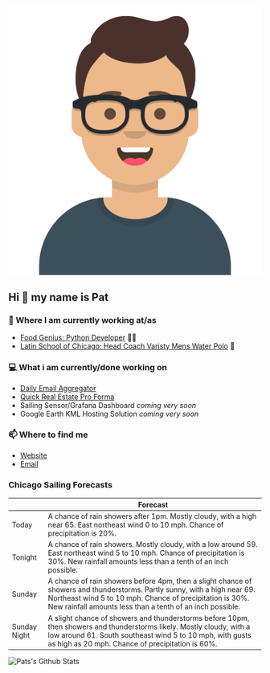 [![Social banner for p-j-falconer](https://raw.githubusercontent.com/P-J-FALCONER/P-J-FALCONER/master/assets/avataaars.svg)](https://patfalconer.com/)
## Hi :wave: my name is Pat

### 💼 Where I am currently working at/as
- [Food Genius: Python Developer](https://getfoodgenius.com/) 🍔🐍
- [Latin School of Chicago: Head Coach Varisty Mens Water Polo](https://www.latinschool.org/) 🤽


### 💻 What i am currently/done working on
 - [Daily Email Aggregator](https://github.com/P-J-FALCONER/dott_daily_mail)
 - [Quick Real Estate Pro Forma](https://github.com/P-J-FALCONER/henry)
 - Sailing Sensor/Grafana Dashboard *coming very soon*
 - Google Earth KML Hosting Solution *coming very soon*

### 📫 Where to find me
 - [Website](https://patfalconer.com/)
 - [Email](mailto:patrick.j.falconer@gmail.com)


### Chicago Sailing Forecasts
|   | Forecast  |
|---|---|
| Today | A chance of rain showers after 1pm. Mostly cloudy, with a high near 65. East northeast wind 0 to 10 mph. Chance of precipitation is 20%. |
| Tonight | A chance of rain showers. Mostly cloudy, with a low around 59. East northeast wind 5 to 10 mph. Chance of precipitation is 30%. New rainfall amounts less than a tenth of an inch possible. |
| Sunday | A chance of rain showers before 4pm, then a slight chance of showers and thunderstorms. Partly sunny, with a high near 69. Northeast wind 5 to 10 mph. Chance of precipitation is 30%. New rainfall amounts less than a tenth of an inch possible. |
| Sunday Night | A slight chance of showers and thunderstorms before 10pm, then showers and thunderstorms likely. Mostly cloudy, with a low around 61. South southeast wind 5 to 10 mph, with gusts as high as 20 mph. Chance of precipitation is 60%. |

![Pats's Github Stats](https://github-readme-stats.vercel.app/api?username=p-j-falconer&show_icons=true&theme=radical)
